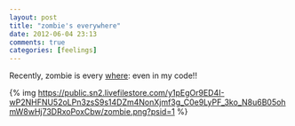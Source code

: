 ```yaml
---
layout: post
title: "zombie's everywhere"
date: 2012-06-04 23:13
comments: true
categories: [feelings]
---
```

Recently, zombie is every [where](http://miami.cbslocal.com/2012/06/03/miami-attack-others-prompt-zombie-rumors/): even in my code!!

{% img https://public.sn2.livefilestore.com/y1pEgOr9ED4I-wP2NHFNU52oLPn3zsS9s14DZm4NonXjmf3g_C0e9LyPF_3ko_N8u6B05ohmW8wHj73DRxoPoxCbw/zombie.png?psid=1 %}

